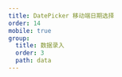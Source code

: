 ```yaml
---
title: DatePicker 移动端日期选择
order: 14
mobile: true
group:
  title: 数据录入
  order: 3
  path: data
---
```


<code src="../demo/DatePicker.tsx"></code>
<API src="../src/DatePicker.tsx"></API>
